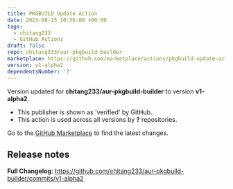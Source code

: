 ```yaml
---
title: PKGBUILD Update Action
date: 2023-08-15 10:56:08 +00:00
tags:
  - chitang233
  - GitHub Actions
draft: false
repo: chitang233/aur-pkgbuild-builder
marketplace: https://github.com/marketplace/actions/pkgbuild-update-action
version: v1-alpha2
dependentsNumber: '?'
---
```



Version updated for **chitang233/aur-pkgbuild-builder** to version **v1-alpha2**.
- This publisher is shown as 'verified' by GitHub.
- This action is used across all versions by **?** repositories.

Go to the [GitHub Marketplace](https://github.com/marketplace/actions/pkgbuild-update-action) to find the latest changes.

## Release notes

**Full Changelog**: https://github.com/chitang233/aur-pkgbuild-builder/commits/v1-alpha2
